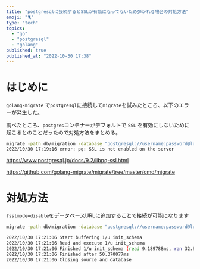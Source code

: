 ```yaml
---
title: "postgresqlに接続するとSSLが有効になってないため弾かれる場合の対処方法"
emoji: "🐈"
type: "tech"
topics:
  - "go"
  - "postgresql"
  - "golang"
published: true
published_at: "2022-10-30 17:38"
---
```


# はじめに

`golang-migrate` で`postgresql`に接続して`migrate`を試みたところ、以下のエラーが発生した。

調べたところ、`postgres`コンテナーがデフォルトで `SSL` を有効にしないために起こるとのことだったので対処方法をまとめる。

```bash
migrate -path db/migration -database "postgresql://username:password@localhost:5432/dbname" -verbose up
2022/10/30 17:19:16 error: pq: SSL is not enabled on the server
```

https://www.postgresql.jp/docs/9.2/libpq-ssl.html

https://github.com/golang-migrate/migrate/tree/master/cmd/migrate

# 対処方法

`?sslmode=disable`をデータベースURLに追加することで接続が可能になります

```bash
migrate -path db/migration -database "postgresql://username:password@localhost:5432/dbname?sslmode=disable" -verbose up

2022/10/30 17:21:06 Start buffering 1/u init_schema
2022/10/30 17:21:06 Read and execute 1/u init_schema
2022/10/30 17:21:06 Finished 1/u init_schema (read 9.189788ms, ran 32.894114ms)
2022/10/30 17:21:06 Finished after 50.370077ms
2022/10/30 17:21:06 Closing source and database
```